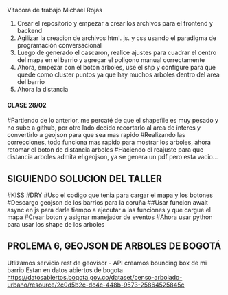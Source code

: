 Vitacora de trabajo Michael Rojas

1. Crear el repositorio y empezar a crear los archivos para el frontend y backend
2. Agilizar la creacion de archivos html. js. y css usando el paradigma de programación conversacional
3. Luego de generado el cascaron, realice ajustes para cuadrar el centro del mapa en el barrio y agregar el poligono manual correctamente
4. Ahora, empezar con el boton arboles, use el shp y configure para que quede como cluster puntos ya que hay muchos arboles dentro del area del barrio
5. Ahora la distancia


#### CLASE 28/02 

#Partiendo de lo anterior, me percaté de que el shapefile es muy pesado y no sube a github, por otro lado
decido recortarlo al area de interes y convertirlo a geojson para que sea mas rapido
#Realizando las correcciones, todo funciona mas rapido para mostrar los arboles, ahora retomar el boton de distancia arboles
#Haciendo el reajuste para que distancia arboles admita el geojson, ya se genera un pdf pero esta vacio...



## SIGUIENDO SOLUCION DEL TALLER
#KISS
#DRY
#Uso el codigo que tenia para cargar el mapa y los botones
#Descargo geojson de los barrios para la coruña
##Usar funcion await async en js para darle tiempo a ejecutar a las funciones y que cargue el mapa
#Crear boton y asignar manejador de eventos
#Ahora usar python para usar los shape de los arboles

## PROLEMA 6, GEOJSON DE ARBOLES DE BOGOTÁ

Utlizamos servicio rest de geovisor - API
creamos bounding box de mi barrio
Estan en datos abiertos de bogota   https://datosabiertos.bogota.gov.co/dataset/censo-arbolado-urbano/resource/2c0d5b2c-dc4c-448b-9573-25864525845c

